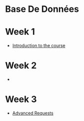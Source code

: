 # Base De Données
# Week 1
- [Introduction to the course](./semaine_1/Review.md)

# Week 2
- []()

# Week 3
- [Advanced Requests](./semaine_3/Advanced_Requests.md)

